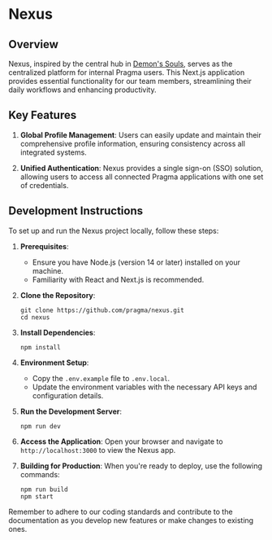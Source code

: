 # Nexus

## Overview

Nexus, inspired by the central hub in [Demon's Souls](https://en.wikipedia.org/wiki/Demon%27s_Souls), serves as the centralized platform for internal Pragma users. This Next.js application provides essential functionality for our team members, streamlining their daily workflows and enhancing productivity.

## Key Features

1. **Global Profile Management**: Users can easily update and maintain their comprehensive profile information, ensuring consistency across all integrated systems.

2. **Unified Authentication**: Nexus provides a single sign-on (SSO) solution, allowing users to access all connected Pragma applications with one set of credentials.

## Development Instructions

To set up and run the Nexus project locally, follow these steps:

1. **Prerequisites**:
   - Ensure you have Node.js (version 14 or later) installed on your machine.
   - Familiarity with React and Next.js is recommended.

2. **Clone the Repository**:
   ```
   git clone https://github.com/pragma/nexus.git
   cd nexus
   ```

3. **Install Dependencies**:
   ```
   npm install
   ```

4. **Environment Setup**:
   - Copy the `.env.example` file to `.env.local`.
   - Update the environment variables with the necessary API keys and configuration details.

5. **Run the Development Server**:
   ```
   npm run dev
   ```

6. **Access the Application**:
   Open your browser and navigate to `http://localhost:3000` to view the Nexus app.

7. **Building for Production**:
   When you're ready to deploy, use the following commands:
   ```
   npm run build
   npm start
   ```

Remember to adhere to our coding standards and contribute to the documentation as you develop new features or make changes to existing ones.
